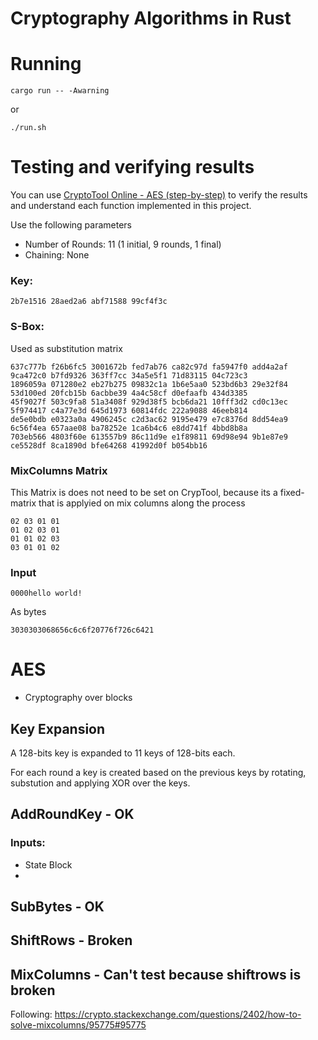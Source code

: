 # Cryptography Algorithms in Rust

# Running

```
cargo run -- -Awarning
```

or 

```
./run.sh
```

# Testing and verifying results

You can use [CryptoTool Online - AES (step-by-step)](https://legacy.cryptool.org/en/cto/aes-step-by-step) to verify the results and understand each function implemented in this project.


Use the following parameters

- Number of Rounds: 11 (1 initial, 9 rounds, 1 final)
- Chaining: None

### Key:
```
2b7e1516 28aed2a6 abf71588 99cf4f3c
```

### S-Box:

Used as substitution matrix 

    637c777b f26b6fc5 3001672b fed7ab76 ca82c97d fa5947f0 add4a2af 9ca472c0 b7fd9326 363ff7cc 34a5e5f1 71d83115 04c723c3
    1896059a 071280e2 eb27b275 09832c1a 1b6e5aa0 523bd6b3 29e32f84 53d100ed 20fcb15b 6acbbe39 4a4c58cf d0efaafb 434d3385
    45f9027f 503c9fa8 51a3408f 929d38f5 bcb6da21 10fff3d2 cd0c13ec 5f974417 c4a77e3d 645d1973 60814fdc 222a9088 46eeb814 
    de5e0bdb e0323a0a 4906245c c2d3ac62 9195e479 e7c8376d 8dd54ea9 6c56f4ea 657aae08 ba78252e 1ca6b4c6 e8dd741f 4bbd8b8a 
    703eb566 4803f60e 613557b9 86c11d9e e1f89811 69d98e94 9b1e87e9 ce5528df 8ca1890d bfe64268 41992d0f b054bb16 


### MixColumns Matrix
This Matrix is does not need to be set on CrypTool, because its a fixed-matrix that is applyied on mix columns along the process

    02 03 01 01 
    01 02 03 01
    01 01 02 03
    03 01 01 02


### Input
    0000hello world!

As bytes

    3030303068656c6c6f20776f726c6421


# AES

- Cryptography over blocks


## Key Expansion

A 128-bits key is expanded to 11 keys of 128-bits each.


For each round a key is created based on the previous keys by rotating, substution and applying XOR over the keys.

## AddRoundKey - OK

### Inputs: 
- State Block
- 


## SubBytes - OK

## ShiftRows - Broken

## MixColumns - Can't test because shiftrows is broken

Following: https://crypto.stackexchange.com/questions/2402/how-to-solve-mixcolumns/95775#95775
